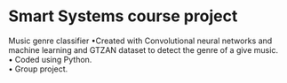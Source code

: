 # Smart Systems course project
Music genre classifier
•Created with Convolutional neural networks and machine learning and GTZAN dataset to detect the genre of a give music. <br>
• Coded using Python. <br>
• Group project.
